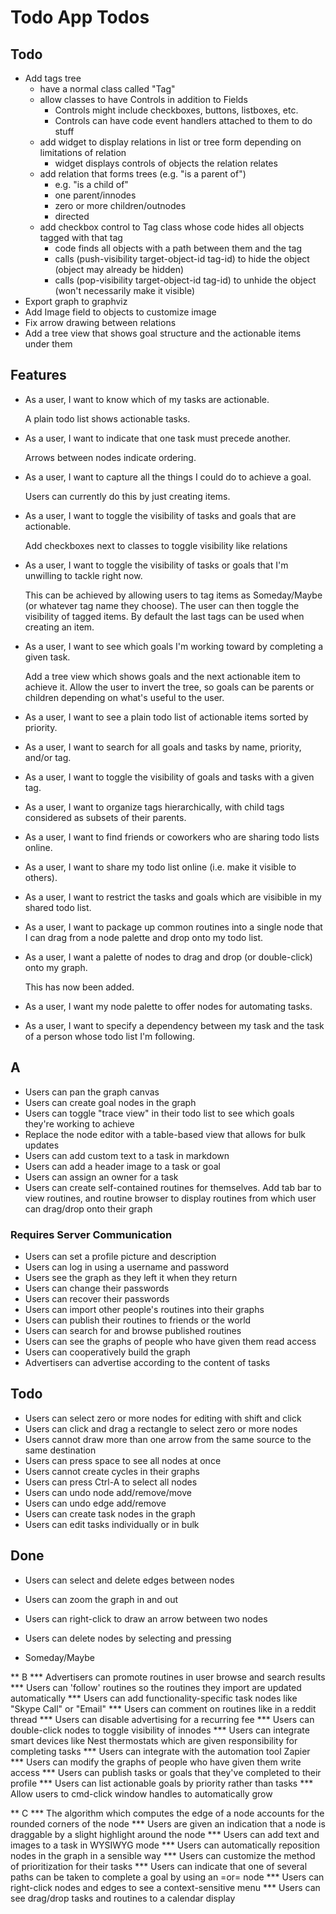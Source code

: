 # Todo App Todos

## Todo
* Add tags tree
  - have a normal class called "Tag"
  - allow classes to have Controls in addition to Fields
    - Controls might include checkboxes, buttons, listboxes, etc.
    - Controls can have code event handlers attached to them to do stuff
  - add widget to display relations in list or tree form depending on limitations of relation
    - widget displays controls of objects the relation relates
  - add relation that forms trees (e.g. "is a parent of")
    - e.g. "is a child of"
    - one parent/innodes
    - zero or more children/outnodes
    - directed
  - add checkbox control to Tag class whose code hides all objects tagged with that tag
    - code finds all objects with a path between them and the tag
    - calls (push-visibility target-object-id tag-id) to hide the object (object may already be hidden)
    - calls (pop-visibility target-object-id tag-id) to unhide the object (won't necessarily make it visible)
* Export graph to graphviz
* Add Image field to objects to customize image
* Fix arrow drawing between relations
* Add a tree view that shows goal structure and the actionable items under them

## Features

* As a user, I want to know which of my tasks are actionable.

  A plain todo list shows actionable tasks.

* As a user, I want to indicate that one task must precede another.

  Arrows between nodes indicate ordering.

* As a user, I want to capture all the things I could do to achieve a goal.

  Users can currently do this by just creating items.

* As a user, I want to toggle the visibility of tasks and goals that are actionable.

  Add checkboxes next to classes to toggle visibility like relations

* As a user, I want to toggle the visibility of tasks or goals that I'm unwilling to tackle right now.

  This can be achieved by allowing users to tag items as Someday/Maybe (or whatever tag name they choose). The user can then toggle the visibility of tagged items. By default the last tags can be used when creating an item.

* As a user, I want to see which goals I'm working toward by completing a given task.

  Add a tree view which shows goals and the next actionable item to achieve it. Allow the user to invert the tree, so goals can be parents or children depending on what's useful to the user.

* As a user, I want to see a plain todo list of actionable items sorted by priority.
* As a user, I want to search for all goals and tasks by name, priority, and/or tag.
* As a user, I want to toggle the visibility of goals and tasks with a given tag.
* As a user, I want to organize tags hierarchically, with child tags considered as subsets of their parents.
* As a user, I want to find friends or coworkers who are sharing todo lists online.
* As a user, I want to share my todo list online (i.e. make it visible to others).
* As a user, I want to restrict the tasks and goals which are visibible in my shared todo list.
* As a user, I want to package up common routines into a single node that I can drag from a node palette and drop onto my todo list.

* As a user, I want a palette of nodes to drag and drop (or double-click) onto my graph.

  This has now been added.

* As a user, I want my node palette to offer nodes for automating tasks.
* As a user, I want to specify a dependency between my task and the task of a person whose todo list I'm following.

## A

* Users can pan the graph canvas
* Users can create goal nodes in the graph
* Users can toggle "trace view" in their todo list to see which goals they're working to achieve
* Replace the node editor with a table-based view that allows for bulk updates
* Users can add custom text to a task in markdown
* Users can add a header image to a task or goal
* Users can assign an owner for a task
* Users can create self-contained routines for themselves. Add tab bar to view routines, and routine browser to display routines from which user can drag/drop onto their graph

### Requires Server Communication

* Users can set a profile picture and description
* Users can log in using a username and password
* Users see the graph as they left it when they return
* Users can change their passwords
* Users can recover their passwords
* Users can import other people's routines into their graphs
* Users can publish their routines to friends or the world
* Users can search for and browse published routines
* Users can see the graphs of people who have given them read access
* Users can cooperatively build the graph
* Advertisers can advertise according to the content of tasks

## Todo

* Users can select zero or more nodes for editing with shift and click
* Users can click and drag a rectangle to select zero or more nodes
* Users cannot draw more than one arrow from the same source to the same destination
* Users can press space to see all nodes at once
* Users cannot create cycles in their graphs
* Users can press Ctrl-A to select all nodes
* Users can undo node add/remove/move
* Users can undo edge add/remove
* Users can create task nodes in the graph
* Users can edit tasks individually or in bulk

## Done

* Users can select and delete edges between nodes
* Users can zoom the graph in and out
* Users can right-click to draw an arrow between two nodes
* Users can delete nodes by selecting and pressing <delete>

* Someday/Maybe

** B
*** Advertisers can promote routines in user browse and search results
*** Users can 'follow' routines so the routines they import are updated automatically
*** Users can add functionality-specific task nodes like "Skype Call" or "Email"
*** Users can comment on routines like in a reddit thread
*** Users can disable advertising for a recurring fee
*** Users can double-click nodes to toggle visibility of innodes
*** Users can integrate smart devices like Nest thermostats which are given responsibility for completing tasks
*** Users can integrate with the automation tool Zapier
*** Users can modify the graphs of people who have given them write access
*** Users can publish tasks or goals that they've completed to their profile
*** Users can list actionable goals by priority rather than tasks
*** Allow users to cmd-click window handles to automatically grow

** C
*** The algorithm which computes the edge of a node accounts for the rounded corners of the node
*** Users are given an indication that a node is draggable by a slight highlight around the node
*** Users can add text and images to a task in WYSIWYG mode
*** Users can automatically reposition nodes in the graph in a sensible way
*** Users can customize the method of prioritization for their tasks
*** Users can indicate that one of several paths can be taken to complete a goal by using an =or= node
*** Users can right-click nodes and edges to see a context-sensitive menu
*** Users can see drag/drop tasks and routines to a calendar display